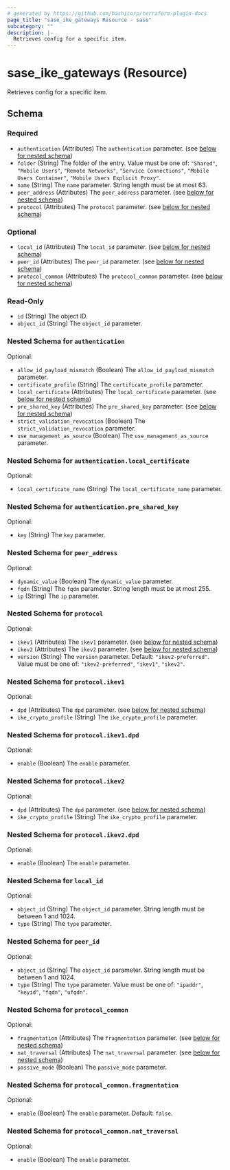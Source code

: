 ```yaml
---
# generated by https://github.com/hashicorp/terraform-plugin-docs
page_title: "sase_ike_gateways Resource - sase"
subcategory: ""
description: |-
  Retrieves config for a specific item.
---
```


# sase_ike_gateways (Resource)

Retrieves config for a specific item.



<!-- schema generated by tfplugindocs -->
## Schema

### Required

- `authentication` (Attributes) The `authentication` parameter. (see [below for nested schema](#nestedatt--authentication))
- `folder` (String) The folder of the entry. Value must be one of: `"Shared"`, `"Mobile Users"`, `"Remote Networks"`, `"Service Connections"`, `"Mobile Users Container"`, `"Mobile Users Explicit Proxy"`.
- `name` (String) The `name` parameter. String length must be at most 63.
- `peer_address` (Attributes) The `peer_address` parameter. (see [below for nested schema](#nestedatt--peer_address))
- `protocol` (Attributes) The `protocol` parameter. (see [below for nested schema](#nestedatt--protocol))

### Optional

- `local_id` (Attributes) The `local_id` parameter. (see [below for nested schema](#nestedatt--local_id))
- `peer_id` (Attributes) The `peer_id` parameter. (see [below for nested schema](#nestedatt--peer_id))
- `protocol_common` (Attributes) The `protocol_common` parameter. (see [below for nested schema](#nestedatt--protocol_common))

### Read-Only

- `id` (String) The object ID.
- `object_id` (String) The `object_id` parameter.

<a id="nestedatt--authentication"></a>
### Nested Schema for `authentication`

Optional:

- `allow_id_payload_mismatch` (Boolean) The `allow_id_payload_mismatch` parameter.
- `certificate_profile` (String) The `certificate_profile` parameter.
- `local_certificate` (Attributes) The `local_certificate` parameter. (see [below for nested schema](#nestedatt--authentication--local_certificate))
- `pre_shared_key` (Attributes) The `pre_shared_key` parameter. (see [below for nested schema](#nestedatt--authentication--pre_shared_key))
- `strict_validation_revocation` (Boolean) The `strict_validation_revocation` parameter.
- `use_management_as_source` (Boolean) The `use_management_as_source` parameter.

<a id="nestedatt--authentication--local_certificate"></a>
### Nested Schema for `authentication.local_certificate`

Optional:

- `local_certificate_name` (String) The `local_certificate_name` parameter.


<a id="nestedatt--authentication--pre_shared_key"></a>
### Nested Schema for `authentication.pre_shared_key`

Optional:

- `key` (String) The `key` parameter.



<a id="nestedatt--peer_address"></a>
### Nested Schema for `peer_address`

Optional:

- `dynamic_value` (Boolean) The `dynamic_value` parameter.
- `fqdn` (String) The `fqdn` parameter. String length must be at most 255.
- `ip` (String) The `ip` parameter.


<a id="nestedatt--protocol"></a>
### Nested Schema for `protocol`

Optional:

- `ikev1` (Attributes) The `ikev1` parameter. (see [below for nested schema](#nestedatt--protocol--ikev1))
- `ikev2` (Attributes) The `ikev2` parameter. (see [below for nested schema](#nestedatt--protocol--ikev2))
- `version` (String) The `version` parameter. Default: `"ikev2-preferred"`. Value must be one of: `"ikev2-preferred"`, `"ikev1"`, `"ikev2"`.

<a id="nestedatt--protocol--ikev1"></a>
### Nested Schema for `protocol.ikev1`

Optional:

- `dpd` (Attributes) The `dpd` parameter. (see [below for nested schema](#nestedatt--protocol--ikev1--dpd))
- `ike_crypto_profile` (String) The `ike_crypto_profile` parameter.

<a id="nestedatt--protocol--ikev1--dpd"></a>
### Nested Schema for `protocol.ikev1.dpd`

Optional:

- `enable` (Boolean) The `enable` parameter.



<a id="nestedatt--protocol--ikev2"></a>
### Nested Schema for `protocol.ikev2`

Optional:

- `dpd` (Attributes) The `dpd` parameter. (see [below for nested schema](#nestedatt--protocol--ikev2--dpd))
- `ike_crypto_profile` (String) The `ike_crypto_profile` parameter.

<a id="nestedatt--protocol--ikev2--dpd"></a>
### Nested Schema for `protocol.ikev2.dpd`

Optional:

- `enable` (Boolean) The `enable` parameter.




<a id="nestedatt--local_id"></a>
### Nested Schema for `local_id`

Optional:

- `object_id` (String) The `object_id` parameter. String length must be between 1 and 1024.
- `type` (String) The `type` parameter.


<a id="nestedatt--peer_id"></a>
### Nested Schema for `peer_id`

Optional:

- `object_id` (String) The `object_id` parameter. String length must be between 1 and 1024.
- `type` (String) The `type` parameter. Value must be one of: `"ipaddr"`, `"keyid"`, `"fqdn"`, `"ufqdn"`.


<a id="nestedatt--protocol_common"></a>
### Nested Schema for `protocol_common`

Optional:

- `fragmentation` (Attributes) The `fragmentation` parameter. (see [below for nested schema](#nestedatt--protocol_common--fragmentation))
- `nat_traversal` (Attributes) The `nat_traversal` parameter. (see [below for nested schema](#nestedatt--protocol_common--nat_traversal))
- `passive_mode` (Boolean) The `passive_mode` parameter.

<a id="nestedatt--protocol_common--fragmentation"></a>
### Nested Schema for `protocol_common.fragmentation`

Optional:

- `enable` (Boolean) The `enable` parameter. Default: `false`.


<a id="nestedatt--protocol_common--nat_traversal"></a>
### Nested Schema for `protocol_common.nat_traversal`

Optional:

- `enable` (Boolean) The `enable` parameter.


